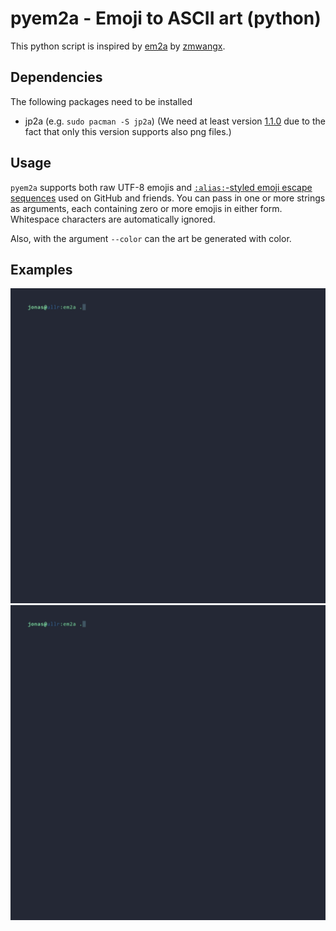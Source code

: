 # pyem2a - Emoji to ASCII art (python)

This python script is inspired by [em2a](https://github.com/zmwangx/em2a) by [zmwangx](https://github.com/zmwangx).

## Dependencies
The following packages need to be installed
- jp2a (e.g. `sudo pacman -S jp2a`) (We need at least version [1.1.0](https://github.com/Talinx/jp2a/releases/tag/v1.1.0) due to the fact that only this version supports also png files.)

## Usage
`pyem2a` supports both raw UTF-8 emojis and [`:alias:`-styled emoji escape sequences][1] used on GitHub and friends. You can pass in one or more strings as arguments, each containing zero or more emojis in either form. Whitespace characters are automatically ignored.

[1]: https://www.webpagefx.com/tools/emoji-cheat-sheet/

Also, with the argument `--color` can the art be generated with color.

## Examples
![./assets/demo1.gif](./assets/demo1.gif)
![./assets/demo2.gif](./assets/demo2.gif)